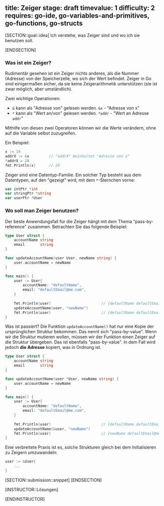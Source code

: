 title: Zeiger
stage: draft
timevalue: 1
difficulty: 2
requires: go-ide, go-variables-and-primitives, go-functions, go-structs
---

[SECTION::goal::idea]
Ich verstehe, was Zeiger sind und wo ich sie benutzen soll.

[ENDSECTION]

### Was ist ein Zeiger?

Rudimentär gesehen ist ein Zeiger nichts anderes, als die Nummer (Adresse) von der Speicherzelle, wo sich der Wert befindet.
Zeiger in Go sind einigermaßen sicher, da sie keine Zeigerarithmetik unterstützen (sie ist zwar möglich, aber umständlich).

Zwei wichtige Operationen:

* `&` kann als "Adresse von" gelesen werden. `&x` - "Adresse von x"
* `*` kann als "Wert an/von" gelesen werden. `*addr` - "Wert an Adresse `addr`"

Mithilfe von diesen zwei Operatoren können wir die Werte verändern, ohne auf die Variable selbst zuzugreifen.

Ein Beispiel:
```go
x := 10
addrX := &x         // "addrX" beinhaltet "Adresse von x"
*addrX = 20
fmt.Println(x)      // 20
```

Zeiger sind eine Datentyp-Familie. Ein solcher Typ besteht aus dem Datentypen, auf den "gezeigt" wird, mit dem `*`-Sternchen vorne:
```go
var intPtr *int
var stringPtr *string
var userPtr *User
```

### Wo soll man Zeiger benutzen?

Der beste Anwendungsfall für die Zeiger hängt mit dem Thema "pass-by-reference" zusammen. Betrachten Sie das folgende Beispiel:
```go
type User struct {
    accountName string
    email       string
}

func updateAccountName(user User, newName string) {
    user.accountName = newName
}

func main() {
    user := User{
        accountName: "defaultName",
        email: "defaultEmail@me.com",      
    }
    
    fmt.Println(user)                       // {defaultName defaultEmail@me.com}
    updateAccountName(user, "newName")
    fmt.Println(user)                       // {defaultName defaultEmail@me.com}
}
```

Was ist passiert? Die Funktion `updateAccountName()` hat nur eine Kopie der ursprünglichen Struktur bekommen. 
Das nennt sich "pass-by-value". Wenn wir die Struktur mutieren wollen, müssen wir der Funktion einen Zeiger auf die Struktur übergeben.
Das ist ebenfalls "pass-by-value". In dem Fall wird jedoch __die Adresse__ kopiert, was in Ordnung ist.

```go
type User struct {
    accountName string
    email       string
}

func updateAccountName(user *User, newName string) {
    user.accountName = newName
}

func main() {
    user := User{
        accountName: "defaultName",
        email: "defaultEmail@me.com",      
    }
    
    fmt.Println(user)                       // {defaultName defaultEmail@me.com}
    updateAccountName(&user, "newName")
    fmt.Println(user)                       // {newName defaultEmail@me.com}
}
```

Eine verbreitete Praxis ist es, solche Strukturen gleich bei dem Initialisieren zu Zeigern umzuwandeln:
```go
user := &User{
    ...
}
```

[SECTION::submission::snippet]
[ENDSECTION]

[INSTRUCTOR::Lösungen]

[ENDINSTRUCTOR]
